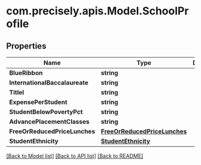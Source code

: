 
# com.precisely.apis.Model.SchoolProfile

## Properties

Name | Type | Description | Notes
------------ | ------------- | ------------- | -------------
**BlueRibbon** | **string** |  | [optional] 
**InternationalBaccalaureate** | **string** |  | [optional] 
**TitleI** | **string** |  | [optional] 
**ExpensePerStudent** | **string** |  | [optional] 
**StudentBelowPovertyPct** | **string** |  | [optional] 
**AdvancePlacementClasses** | **string** |  | [optional] 
**FreeOrReducedPriceLunches** | [**FreeOrReducedPriceLunches**](FreeOrReducedPriceLunches.md) |  | [optional] 
**StudentEthnicity** | [**StudentEthnicity**](StudentEthnicity.md) |  | [optional] 

[[Back to Model list]](../README.md#documentation-for-models)
[[Back to API list]](../README.md#documentation-for-api-endpoints)
[[Back to README]](../README.md)

